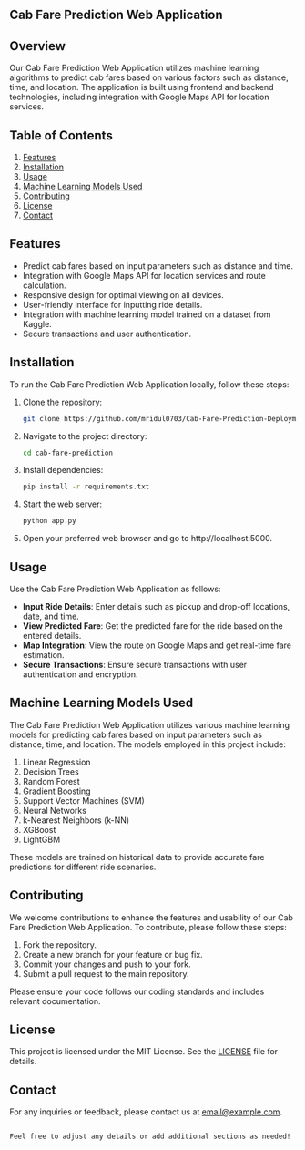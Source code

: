 ## Cab Fare Prediction Web Application

## Overview

Our Cab Fare Prediction Web Application utilizes machine learning algorithms to predict cab fares based on various factors such as distance, time, and location. The application is built using frontend and backend technologies, including integration with Google Maps API for location services.

## Table of Contents

1. [Features](#features)
2. [Installation](#installation)
3. [Usage](#usage)
4. [Machine Learning Models Used](#machine-learning-models-used)
5. [Contributing](#contributing)
6. [License](#license)
7. [Contact](#contact)


## Features

- Predict cab fares based on input parameters such as distance and time.
- Integration with Google Maps API for location services and route calculation.
- Responsive design for optimal viewing on all devices.
- User-friendly interface for inputting ride details.
- Integration with machine learning model trained on a dataset from Kaggle.
- Secure transactions and user authentication.

## Installation

To run the Cab Fare Prediction Web Application locally, follow these steps:

1. Clone the repository:
   ```bash
   git clone https://github.com/mridul0703/Cab-Fare-Prediction-Deployment.git
   ```

2. Navigate to the project directory:
   ```bash
   cd cab-fare-prediction
   ```

3. Install dependencies:
   ```bash
   pip install -r requirements.txt
   ```

4. Start the web server:
   ```bash
   python app.py
   ```

5. Open your preferred web browser and go to http://localhost:5000.

## Usage

Use the Cab Fare Prediction Web Application as follows:

- **Input Ride Details**: Enter details such as pickup and drop-off locations, date, and time.
- **View Predicted Fare**: Get the predicted fare for the ride based on the entered details.
- **Map Integration**: View the route on Google Maps and get real-time fare estimation.
- **Secure Transactions**: Ensure secure transactions with user authentication and encryption.

## Machine Learning Models Used

The Cab Fare Prediction Web Application utilizes various machine learning models for predicting cab fares based on input parameters such as distance, time, and location. The models employed in this project include:

1. Linear Regression
2. Decision Trees
3. Random Forest
4. Gradient Boosting
5. Support Vector Machines (SVM)
6. Neural Networks
7. k-Nearest Neighbors (k-NN)
8. XGBoost
9. LightGBM

These models are trained on historical data to provide accurate fare predictions for different ride scenarios.

## Contributing

We welcome contributions to enhance the features and usability of our Cab Fare Prediction Web Application. To contribute, please follow these steps:

1. Fork the repository.
2. Create a new branch for your feature or bug fix.
3. Commit your changes and push to your fork.
4. Submit a pull request to the main repository.

Please ensure your code follows our coding standards and includes relevant documentation.

## License

This project is licensed under the MIT License. See the [LICENSE](LICENSE) file for details.

## Contact

For any inquiries or feedback, please contact us at [email@example.com](mailto:your-email@example.com).
```

Feel free to adjust any details or add additional sections as needed!
